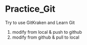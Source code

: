 # Practice_Git
Try to use GitKraken and Learn Git
1. modify from local & push to github
2. modify from github & pull to local
